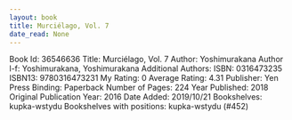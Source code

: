 ```yaml
---
layout: book
title: Murciélago, Vol. 7
date_read: None
---
```


Book Id: 36546636
Title: Murciélago, Vol. 7
Author: Yoshimurakana
Author l-f: Yoshimurakana, Yoshimurakana
Additional Authors: 
ISBN: 0316473235
ISBN13: 9780316473231
My Rating: 0
Average Rating: 4.31
Publisher: Yen Press
Binding: Paperback
Number of Pages: 224
Year Published: 2018
Original Publication Year: 2016
Date Added: 2019/10/21
Bookshelves: kupka-wstydu
Bookshelves with positions: kupka-wstydu (#452)

